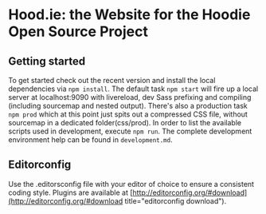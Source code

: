 Hood.ie: the Website for the Hoodie Open Source Project
==================

## Getting started

To get started check out the recent version and install the local dependencies via `npm install`.
The default task `npm start` will fire up a local server at localhost:9090 with livereload, dev Sass prefixing and compiling (including sourcemap and nested output).
There's also a production task `npm prod` which at this point just spits out a compressed CSS file, without sourcemap in a dedicated folder(css/prod).
In order to list the available scripts used in development, execute `npm run`. The complete development environment help can be found in `development.md`.

## Editorconfig

Use the .editorsconfig file with your editor of choice to ensure a consistent coding style. Plugins are available at [http://editorconfig.org/#download](http://editorconfig.org/#download title="editorconfig download").
